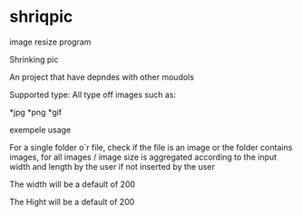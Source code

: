 # shriqpic

image resize program

Shrinking pic

An project that have depndes with other moudols 

Supported type:
All type off images
such as:

*jpg
*png
*gif



exempele usage


For a single folder o`r file, check if the file is an image or the folder contains images, 
for all images / image size is aggregated according to the input width and length by the user if not inserted by the user
<br>

The width will be a default of 200
<br>

The Hight will be a default of 200
